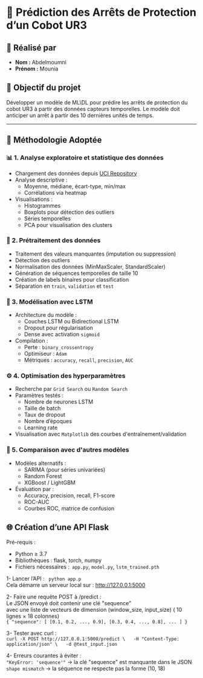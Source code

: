 # 🤖 Prédiction des Arrêts de Protection d’un Cobot UR3

## 👤 Réalisé par

- **Nom :** Abdelmoumni
- **Prénom :** Mounia

## 🧠 Objectif du projet

Développer un modèle de ML\DL pour prédire les arrêts de protection du cobot UR3 à partir des données capteurs temporelles. Le modèle doit anticiper un arrêt à partir des 10 dernières unités de temps.

---

## 🧪 Méthodologie Adoptée

### 📊 1. Analyse exploratoire et statistique des données

- Chargement des données depuis [UCI Repository](https://archive.ics.uci.edu/dataset/963/ur3+cobotops)
- Analyse descriptive :
  - Moyenne, médiane, écart-type, min/max
  - Corrélations via heatmap
- Visualisations :
  - Histogrammes
  - Boxplots pour détection des outliers
  - Séries temporelles
  - PCA pour visualisation des clusters

### 🧹 2. Prétraitement des données

- Traitement des valeurs manquantes (imputation ou suppression)
- Détection des outliers
- Normalisation des données (MinMaxScaler, StandardScaler)
- Génération de séquences temporelles de taille 10
- Création de labels binaires pour classification
- Séparation en `train`, `validation` et `test`

### 🤖 3. Modélisation avec LSTM

- Architecture du modèle :
  - Couches LSTM ou Bidirectional LSTM
  - Dropout pour régularisation
  - Dense avec activation `sigmoid`
- Compilation :
  - Perte : `binary_crossentropy`
  - Optimiseur : `Adam`
  - Métriques : `accuracy`, `recall`, `precision`, `AUC`

### ⚙️ 4. Optimisation des hyperparamètres

- Recherche par `Grid Search` ou `Random Search`
- Paramètres testés :
  - Nombre de neurones LSTM
  - Taille de batch
  - Taux de dropout
  - Nombre d’époques
  - Learning rate
- Visualisation avec `Matplotlib` des courbes d'entraînement/validation

### 🔄 5. Comparaison avec d'autres modèles

- Modèles alternatifs :
  - SARIMA (pour séries univariées)
  - Random Forest
  - XGBoost / LightGBM
- Évaluation par :
  - Accuracy, precision, recall, F1-score
  - ROC-AUC
  - Courbes ROC, matrice de confusion

## 🌐 Création d’une API Flask  
Pré-requis :  
- Python ≥ 3.7  
- Bibliothèques : flask, torch, numpy  
- Fichiers nécessaires :` app.py`, `model.py`, `lstm_trained.pth`  

1- Lancer l’API : ` python app.p`  
Cela démarre un serveur local sur : http://127.0.0.1:5000  

2- Faire une requête POST à /predict :  
Le JSON envoyé doit contenir une clé "sequence"  
avec une liste de vecteurs de dimension (window_size, input_size) ( 10 lignes × 18 colonnes)  
` {
  "sequence": [
    [0.1, 0.2, ..., 0.9],
    [0.3, 0.4, ..., 0.8],
    ...
  ]
} `

3- Tester avec curl :  
` curl -X POST http://127.0.0.1:5000/predict \  
  -H "Content-Type: application/json" \  
  -d @test_input.json `

4- Erreurs courantes à éviter :  
`"KeyError: 'sequence'"` → la clé "sequence" est manquante dans le JSON  
`shape mismatch` → la séquence ne respecte pas la forme (10, 18)  
